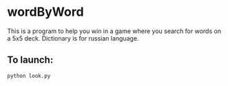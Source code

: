 # wordByWord
This is a program to help you win in a  game where you search for words on a 5x5 deck.
Dictionary is for russian language.
## To launch:
```
python look.py
```

